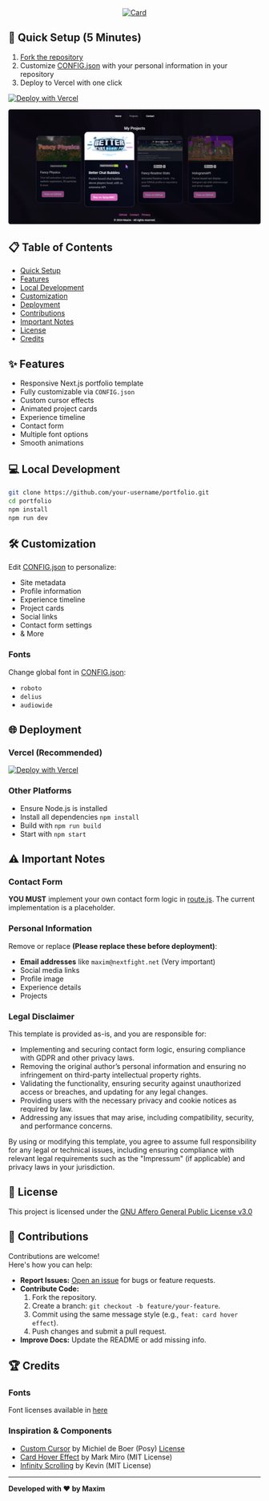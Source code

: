 <div align="center">
  <a href="https://github.com/max1mde/fancy-readme-stats">
    <img 
      src="https://fancy-readme-stats.vercel.app/api/pin-wide/?username=max1mde&repo=portfolio&dark_bg=3&theme=red_rain&footer=Easy%20to%20Deploy%20Portfolio%20Template&title=Next.js%20Portfolio%20Template&description=Free%20open-source%20portfolio%20with%20customizable%20design%2C%0AResponsive%20layout%2C%20animated%20components%2C%20and%20easy%20setup&height=210" 
      alt="Card"
    />
  </a>
</div>


## 🚀 Quick Setup (5 Minutes)

1. [Fork the repository](https://github.com/max1mde/portfolio/fork)
2. Customize [CONFIG.json](CONFIG.json) with your personal information in your repository
3. Deploy to Vercel with one click

[![Deploy with Vercel](https://vercel.com/button)](https://vercel.com/new/clone?repository-url=https://github.com/max1mde/portfolio)

<div align="center">
  <a href="preview.png">
    <img src="preview.png" alt="Preview" />
  </a>
</div>

## 📋 Table of Contents

- [Quick Setup](#-quick-setup-5-minutes)  
- [Features](#-features)  
- [Local Development](#-local-development)  
- [Customization](#-customization)  
- [Deployment](#-deployment)  
- [Contributions](#-contributions)  
- [Important Notes](#%EF%B8%8F-important-notes)  
- [License](#-license)  
- [Credits](#-credits)  

## ✨ Features

- Responsive Next.js portfolio template
- Fully customizable via `CONFIG.json`
- Custom cursor effects
- Animated project cards
- Experience timeline
- Contact form
- Multiple font options
- Smooth animations

## 💻 Local Development

```bash
git clone https://github.com/your-username/portfolio.git
cd portfolio
npm install
npm run dev
```

## 🛠 Customization

Edit [CONFIG.json](CONFIG.json) to personalize:
- Site metadata
- Profile information
- Experience timeline
- Project cards
- Social links
- Contact form settings
- & More

### Fonts
Change global font in [CONFIG.json](CONFIG.json):
- `roboto`
- `delius`
- `audiowide`

## 🌐 Deployment

### Vercel (Recommended)
[![Deploy with Vercel](https://vercel.com/button)](https://vercel.com/new/clone?repository-url=https://github.com/max1mde/portfolio)

### Other Platforms
- Ensure Node.js is installed
- Install all dependencies `npm install`
- Build with `npm run build`
- Start with `npm start`

## ⚠️ Important Notes

### Contact Form
**YOU MUST** implement your own contact form logic in [route.js](/src/app/api/contact/route.js). The current implementation is a placeholder.

### Personal Information
Remove or replace **(Please replace these before deployment)**:
- **Email addresses** like `maxim@nextfight.net` (Very important)
- Social media links
- Profile image
- Experience details
- Projects

### Legal Disclaimer

This template is provided as-is, and you are responsible for:

- Implementing and securing contact form logic, ensuring compliance with GDPR and other privacy laws.
- Removing the original author’s personal information and ensuring no infringement on third-party intellectual property rights.
- Validating the functionality, ensuring security against unauthorized access or breaches, and updating for any legal changes.
- Providing users with the necessary privacy and cookie notices as required by law.
- Addressing any issues that may arise, including compatibility, security, and performance concerns.

By using or modifying this template, you agree to assume full responsibility for any legal or technical issues, including ensuring compliance with relevant legal requirements such as the "Impressum" (if applicable) and privacy laws in your jurisdiction.

## 📜 License

This project is licensed under the [GNU Affero General Public License v3.0](LICENSE)

## 🤝 Contributions

Contributions are welcome!  
Here's how you can help:

- **Report Issues:** [Open an issue](https://github.com/max1mde/portfolio/issues) for bugs or feature requests.  
- **Contribute Code:**  
  1. Fork the repository.  
  2. Create a branch: `git checkout -b feature/your-feature`.  
  3. Commit using the same message style (e.g., `feat: card hover effect`).  
  4. Push changes and submit a pull request.  
- **Improve Docs:** Update the README or add missing info.  

## 🏆 Credits

### Fonts
Font licenses available in [here](src/app/fonts/licenses/)

### Inspiration & Components
- [Custom Cursor](https://www.michieldb.nl/other/cursors/) by Michiel de Boer (Posy) [License](https://creativecommons.org/licenses/by-nc/4.0/deed.en)
- [Card Hover Effect](https://codepen.io/markmiro/pen/wbqMPa) by Mark Miro (MIT License)
- [Infinity Scrolling](https://codepen.io/kevinpowell/pen/BavVLra) by Kevin (MIT License)

---

**Developed with ❤️ by Maxim**
